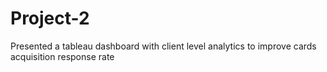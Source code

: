 # Project-2
Presented a tableau dashboard with client level analytics to improve cards acquisition response rate
